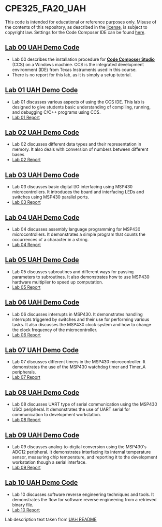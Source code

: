 # CPE325_FA20_UAH
This code is intended for educational or reference purposes only. Misuse of the contents of this repository, as described in the [license](LICENSE), is subject to copyright law. Settings for the Code Composer IDE can be found [here](Course_Files/CCS_SETTINGS.md).

## [Lab 00 UAH Demo Code](https://github.com/uah-lacasa/CPE325_MSP430f5529/tree/master/Lab00)
- Lab 00 describes the installation procedure for [**Code Composer Studio**](https://www.ti.com/tool/CCSTUDIO) (CCS) on a Windows machine. CCS is the integrated  development environment (IDE) from Texas Instruments used in this course.
- There is no report for this lab, as it is simply a setup tutorial.

## [Lab 01 UAH Demo Code](https://github.com/uah-lacasa/CPE325_MSP430f5529/tree/master/Lab01)
- Lab 01 discusses various aspects of using the CCS IDE. This lab is designed to give students basic understanding of compiling, running, and debugging C/C++ programs using CCS.
- [Lab 01 Report](Course_Files/Reports/Thornton_David_Lab_01_Report.pdf)

## [Lab 02 UAH Demo Code](https://github.com/uah-lacasa/CPE325_MSP430f5529/tree/master/Lab02)
- Lab 02 discusses different data types and their representation in memory. It also deals with conversion of numbers between different bases.
- [Lab 02 Report](Course_Files/Reports/Thornton_David_Lab_02_Report.pdf)

## [Lab 03 UAH Demo Code](https://github.com/uah-lacasa/CPE325_MSP430f5529/tree/master/Lab03)
- Lab 03 discusses basic digital I/O interfacing using MSP430 microcontrollers. It introduces the board and interfacing LEDs and switches using MSP430 parallel ports.
- [Lab 03 Report](Course_Files/Reports/Thornton_David_Lab_03_Report.pdf)

## [Lab 04 UAH Demo Code](https://github.com/uah-lacasa/CPE325_MSP430f5529/tree/master/Lab04)
- Lab 04 discusses assembly language programming for MSP430 microcontrollers. It demonstrates a simple program that counts the occurrences of a character in a string. 
- [Lab 04 Report](Course_Files/Reports/Thornton_David_Lab_04_Report.pdf)

## [Lab 05 UAH Demo Code](https://github.com/uah-lacasa/CPE325_MSP430f5529/tree/master/Lab05)
- Lab 05 discusses subroutines and different ways for passing parameters to subroutines. It also demonstrates how to use MSP430 hardware multiplier to speed up computation.
- [Lab 05 Report](Course_Files/Reports/Thornton_David_Lab_05_Report.pdf)

## [Lab 06 UAH Demo Code](https://github.com/uah-lacasa/CPE325_MSP430f5529/tree/master/Lab06)
- Lab 06 discusses interrupts in MSP430. It demonstrates handling interrupts triggered by switches and their use for performing various tasks. It also discusses the MSP430 clock system and how to change the clock frequency of the microcontroller.
- [Lab 06 Report](Course_Files/Reports/Thornton_David_Lab_06_Report.pdf)

## [Lab 07 UAH Demo Code](https://github.com/uah-lacasa/CPE325_MSP430f5529/tree/master/Lab07)
- Lab 07 discusses different timers in the MSP430 microcontroller. It demonstrates the use of the MSP430 watchdog timer and Timer_A peripherals.
- [Lab 07 Report](Course_Files/Reports/Thornton_David_Lab_07_Report.pdf)

## [Lab 08 UAH Demo Code](https://github.com/uah-lacasa/CPE325_MSP430f5529/tree/master/Lab08)
- Lab 08 discusses UART type of serial communication using the MSP430 USCI peripheral. It demonstrates the use of UART serial for communication to development workstation. 
- [Lab 08 Report](Course_Files/Reports/Thornton_David_Lab_08_Report.pdf)

## [Lab 09 UAH Demo Code](https://github.com/uah-lacasa/CPE325_MSP430f5529/tree/master/Lab09)
- Lab 09 discusses analog-to-digital conversion using the MSP430's ADC12 peripheral. It demonstrates interfacing its internal temperature sensor, measuring chip temperature, and reporting it to the development workstation though a serial interface. 
- [Lab 09 Report](Course_Files/Reports/Thornton_David_Lab_09_Report.pdf)

## [Lab 10 UAH Demo Code](https://github.com/uah-lacasa/CPE325_MSP430f5529/tree/master/Lab10)
- Lab 10 discusses software reverse engineering techniques and tools. It demonstrates the flow for software reverse engineering from a retrieved binary file.
- [Lab 10 Report](Course_Files/Reports/Thornton_David_Lab_10_Report.pdf)

Lab description text taken from [UAH README](https://github.com/uah-lacasa/CPE325_MSP430f5529/blob/master/README.md)
